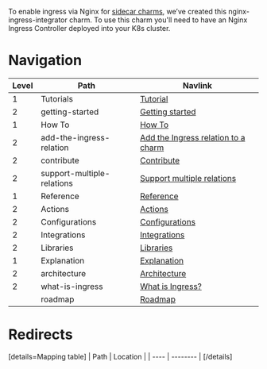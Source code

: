 To enable ingress via Nginx for [sidecar charms](https://discourse.charmhub.io/t/the-future-of-charmed-operators-on-kubernetes/4361), we’ve created this nginx-ingress-integrator charm. To use this charm you'll need to have an Nginx Ingress Controller deployed into your K8s cluster.

# Navigation

| Level | Path     | Navlink                         |
| ----- | -------- | ------------------------------- |
| 1 | Tutorials | [Tutorial]() |
| 2 | getting-started | [Getting started](/t/nginx-ingress-integrator-docs-tutorial-getting-started/7697)
| 1 | How To | [How To]() |
| 2 | add-the-ingress-relation | [Add the Ingress relation to a charm](/t/nginx-ingress-integrator-docs-tutorial-adding-relation-to-a-charm/7434) |
| 2 | contribute | [Contribute](/t/nginx-ingress-integrator-docs-contributing-hacking/4512)  |
| 2 | support-multiple-relations | [Support multiple relations](/t/nginx-ingress-integrator-docs-multiple-relations/5725) |
| 1 | Reference | [Reference]() |
| 2 | Actions | [Actions](https://charmhub.io/nginx-ingress-integrator/actions) |
| 2 | Configurations | [Configurations](https://charmhub.io/nginx-ingress-integrator/configure) |
| 2 | Integrations | [Integrations](/t/nginx-ingress-integrator-docs-reference-integrations/7756) |
| 2 | Libraries | [Libraries](https://charmhub.io/nginx-ingress-integrator/libraries/ingress) |
| 1 | Explanation | [Explanation]() |
| 2 | architecture | [Architecture](/t/nginx-ingress-integrator-docs-charm-architecture/7391) |
| 2 | what-is-ingress | [What is Ingress?](/t/nginx-ingress-integrator-docs-ingress-explanation/7392) | 
|  | roadmap | [Roadmap](/t/nginx-ingress-integrator-docs-roadmap/7432) |


# Redirects

[details=Mapping table]
| Path | Location |
| ---- | -------- |
[/details]